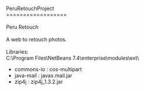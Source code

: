 PeruRetouchProject<br>
==================<br>
<br>
Peru Retouch<br>
<br>
A web to retouch photos.<br>
<br>
Libraries:<br>
C:\Program Files\NetBeans 7.4\enterprise\modules\ext\ <br>
<ul>
<li>commons-io : cos-multipart</li>
<li>java-mail : javax.mail.jar</li>
<li>zip4j : zip4j_1.3.2.jar</li>
</ul>
